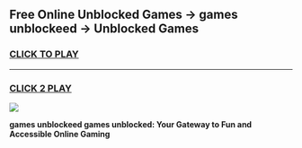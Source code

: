
## Free Online Unblocked Games → games unblockeed → Unblocked Games
<h3>
<a href="https://premium.freeplayer.one?title=games_unblockeed&ref=21F">CLICK TO PLAY</a></h3>
<hr>

<h3>
<a href="https://premium.freeplayer.one?title=games_unblockeed&ref=21F">CLICK 2 PLAY</a>
  
</h3>

<a href="https://premium.freeplayer.one?title=games_unblockeed&ref=21F/"><img src="https://clearcache.store/games.png"></a>


**games unblockeed games unblocked: Your Gateway to Fun and Accessible Online Gaming**

